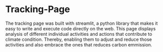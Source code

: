 # Tracking-Page

The tracking page was built with streamlit, a python library that makes it easy to write and execute code directly on the web. 
This page displays analysis of different individual activities and actions that contribute to climate condition. Thereby, enabling them to adjust and reduce those activities and also embrace the ones that reduces carbon emmission.
